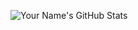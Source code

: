 ![Your Name's GitHub Stats](https://github-readme-stats.vercel.app/api?username=your-username&show_icons=true&theme=radical)
